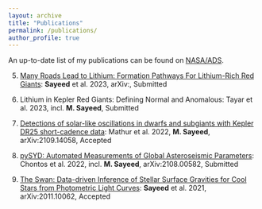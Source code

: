 ```yaml
---
layout: archive
title: "Publications"
permalink: /publications/
author_profile: true
---
```


An up-to-date list of my publications can be found on [NASA/ADS](https://ui.adsabs.harvard.edu/search/q=orcid%3A0000-0001-6180-8482&sort=date%20desc%2C%20bibcode%20desc&p_=0).

5. [Many Roads Lead to Lithium: Formation Pathways For Lithium-Rich Red Giants](https://arxiv.org/abs/2306.03323): **Sayeed** et al. 2023, arXiv:, Submitted

4. Lithium in Kepler Red Giants: Defining Normal and Anomalous: Tayar et al. 2023, incl. **M. Sayeed**, Submitted

3. [Detections of solar-like oscillations in dwarfs and subgiants with Kepler DR25 short-cadence data](https://ui.adsabs.harvard.edu/abs/2022A%26A...657A..31M/abstract): Mathur et al. 2022, **M. Sayeed**, arXiv:2109.14058, Accepted

2. [pySYD: Automated Measurements of Global Asteroseismic Parameters](https://arxiv.org/abs/2108.00582): Chontos et al. 2022, incl. **M. Sayeed**, arXiv:2108.00582, Submitted

1. [The Swan: Data-driven Inference of Stellar Surface Gravities for Cool Stars from Photometric Light Curves](https://ui.adsabs.harvard.edu/abs/2021AJ....161..170S/abstract): **Sayeed** et al. 2021, arXiv:2011.10062, Accepted

<!-- 
{% if author.googlescholar %}
  You can also find my articles on <u><a href="{{author.googlescholar}}">my Google Scholar profile</a>.</u>
{% endif %}

{% include base_path %}

{% for post in site.publications reversed %}
  {% include archive-single.html %}
{% endfor %} -->
